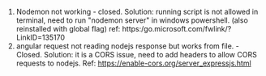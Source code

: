 1. Nodemon not working - closed.
Solution: running script is not allowed in terminal, need to run "nodemon server" in windows powershell.
   (also reinstalled with global flag)
ref: https:/go.microsoft.com/fwlink/?LinkID=135170
2. angular request not reading nodejs response but works from file. - Closed.
Solution: it is a CORS issue, need to add headers to allow CORS requests to nodejs.
Ref: https://enable-cors.org/server_expressjs.html

